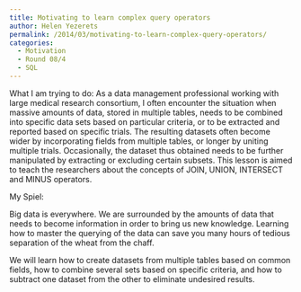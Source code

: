 ```yaml
---
title: Motivating to learn complex query operators
author: Helen Yezerets
permalink: /2014/03/motivating-to-learn-complex-query-operators/
categories:
  - Motivation
  - Round 08/4
  - SQL
---
```

What I am trying to do: As a data management professional working with large medical research consortium, I often encounter the situation when massive amounts of data, stored in multiple tables, needs to be combined into specific data sets based on particular criteria, or to be extracted and reported based on specific trials. The resulting datasets often become wider by incorporating fields from multiple tables, or longer by uniting multiple trials. Occasionally, the dataset thus obtained needs to be further manipulated by extracting or excluding certain subsets. This lesson is aimed to teach the researchers about the concepts of JOIN, UNION, INTERSECT and MINUS operators.

My Spiel:

Big data is everywhere. We are surrounded by the amounts of data that needs to become information in order to bring us new knowledge. Learning how to master the querying of the data can save you many hours of tedious separation of the wheat from the chaff.

We will learn how to create datasets from multiple tables based on common fields, how to combine several sets based on specific criteria, and how to subtract one dataset from the other to eliminate undesired results.

